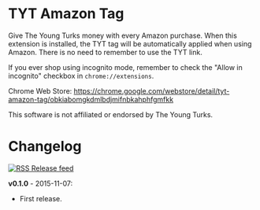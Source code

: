 # TYT Amazon Tag

Give The Young Turks money with every Amazon purchase. When this extension is installed, the TYT tag will be automatically applied when using Amazon. There is no need to remember to use the TYT link.

If you ever shop using incognito mode, remember to check the "Allow in incognito" checkbox in `chrome://extensions`.

Chrome Web Store: https://chrome.google.com/webstore/detail/tyt-amazon-tag/obkiabomgkdmlbdjmifnbkahphfgmfkk

This software is not affiliated or endorsed by The Young Turks.


# Changelog

[![RSS](https://stefansundin.github.io/img/feed.png) Release feed](https://github.com/stefansundin/tyt-amazon-chrome/releases.atom)

**v0.1.0** - 2015-11-07:
- First release.
